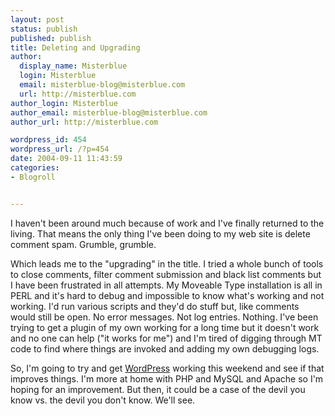 ```yaml
---
layout: post
status: publish
published: publish
title: Deleting and Upgrading
author:
  display_name: Misterblue
  login: Misterblue
  email: misterblue-blog@misterblue.com
  url: http://misterblue.com
author_login: Misterblue
author_email: misterblue-blog@misterblue.com
author_url: http://misterblue.com

wordpress_id: 454
wordpress_url: /?p=454
date: 2004-09-11 11:43:59
categories:
- Blogroll


---
```

<p>
I haven't been around much because of work and I've finally returned to the living.  That means the only thing I've been doing to my web site is delete comment spam.  Grumble, grumble.
</p>
<p>
Which leads me to the "upgrading" in the title. 
I tried a whole bunch of tools to close comments, filter comment submission and black list comments but I have been frustrated in all attempts.
My Moveable Type installation is all in PERL and it's hard to debug and impossible to know what's working and not working.
I'd run various scripts and they'd do stuff but, like comments would still be open.  No error messages.  Not log entries.  Nothing.
I've been trying to get a plugin of my own working for a long time but it doesn't work and no one can help ("it works for me") and I'm tired of digging through MT code to find where things are invoked and adding my own debugging logs.
</p>
<p>
So, I'm going to try and get
<a href="http://wordpress.org/">WordPress</a>
working this weekend and see if that improves things.
I'm more at home with PHP and MySQL and Apache so I'm hoping for
an improvement.
But then, it could be a case of the devil you know vs. the devil you
don't know.  We'll see.
</p>
